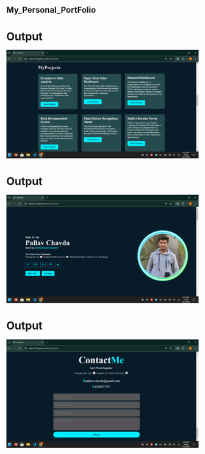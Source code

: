 ## My_Personal_PortFolio

# Output
![Output](https://github.com/Pallav7533/My_PortFolio/blob/main/Demo/1.png
)

# Output
![Output](https://github.com/Pallav7533/My_PortFolio/blob/main/Demo/2.png
)

# Output
![Output](https://github.com/Pallav7533/My_PortFolio/blob/main/Demo/3.png)
